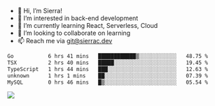 - 👋 Hi, I’m Sierra!
- 👀 I’m interested in back-end development
- 🌱 I’m currently learning React, Serverless, Cloud
- 💞️ I’m looking to collaborate on learning
- 📫 Reach me via git@sierrac.dev

<!--START_SECTION:waka-->

```txt
Go           6 hrs 41 mins   ████████████▒░░░░░░░░░░░░   48.75 %
TSX          2 hrs 40 mins   █████░░░░░░░░░░░░░░░░░░░░   19.45 %
TypeScript   1 hrs 44 mins   ███░░░░░░░░░░░░░░░░░░░░░░   12.63 %
unknown      1 hrs 1 mins    ██░░░░░░░░░░░░░░░░░░░░░░░   07.39 %
MySQL        0 hrs 46 mins   █▒░░░░░░░░░░░░░░░░░░░░░░░   05.54 %
```

<!--END_SECTION:waka-->


![](https://hit.yhype.me/github/profile?user_id=7351311)
